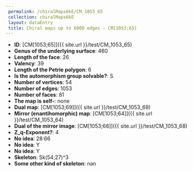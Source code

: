 ```yaml
--- 
 permalink: /chiralMaps6kE/CM_1053_65 
 collection: chiralMaps6kE
 layout: dataEntry
 title: Chiral maps up to 6000 edges - CM[1053;65]
---
```


- **ID**: [CM[1053;65]]({{ site.url }}/test/CM_1053_65)
- **Genus of the underlying surface**: 460
- **Length of the face**: 26
- **Valency**: 39
- **Length of the Petrie polygon**: 6
- **Is the automorphism group solvable?**: S
- **Number of vertices**: 54
- **Number of edges**: 1053
- **Number of faces**: 81
- **The map is self-**: none
- **Dual map**: [CM[1053;69]]({{ site.url }}/test/CM_1053_69)
- **Mirror (enantihomorphic) map**: [CM[1053;64]]({{ site.url }}/test/CM_1053_64)
- **Dual of the mirror image**: [CM[1053;68]]({{ site.url }}/test/CM_1053_68)
- **Z_q-Exponent?**: 4
- **No idea**:  28:66
- **No idea**: Y
- **No idea**: Y
- **Skeleton**: Sk(54;27)^3
- **Some other kind of skeleton**: nan
